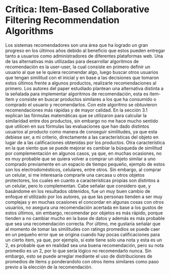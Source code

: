 # Crítica:  Item-Based Collaborative Filtering Recommendation Algorithms
Los sistemas recomendadores son una área que ha logrado un gran progreso en los últimos años debido al beneficio que estos pueden entregar tanto a usuarios como administradores de diferentes plataformas web. Una de las alternativas más utilizadas para desarrollar algoritmos de recomendación es la user-user, la cual consiste en primero definir un usuario al que se le quiera recomendar algo, luego buscar otros usuarios que tengan similitud con el inicial y en base a las decisiones que tomaron estos últimos frente a algunos productos, realizarle recomendaciones al primero. Los autores del paper estudiado plantean una alternativa distinta a la señalada para implementar algoritmos de recomendación, esta es item-item y consiste en buscar productos similares a los que ha consumido o comprado el usuario y recomendarlos. Con este algoritmo se obtuvieron recomendaciones más rápidas y de mayor calidad.
En la sección 3.1 explican las fórmulas matemáticas que se utilizaron para calcular la similaridad entre dos productos, sin embargo no me hace mucho sentido que utilicen en sus fórmulas las evaluaciones que han dado distintos usuarios al producto como manera de conseguir similitudes, ya que esta debiese ser, a mi criterio, directamente a las características del objeto en lugar de a las calificaciones obtenidas por los productos.
Otra característica en la que siento que se puede mejorar es cambiar la búsqueda de similitud por complementación en algunos casos, ya que, en muchas ocasiones, no es muy probable que se quiera volver a comprar un objeto similar a uno comprado previamente en un espacio de tiempo pequeño, ejemplo de estos son los electrodomésticos, celulares, entre otros. Sin embargo, al comprar un celular, si me interesaría comprarle una carcasa u otros objetos protectores, los cuales en cuanto a características propias son distintos a un celular, pero lo complementan.
Cabe señalar que considero que, y basándome en los resultados obtenidos, fue un muy buen cambio de enfoque el utilizado por los autores, ya que las personas tienden a ser muy complejas y en muchas ocasiones el concordar en algunas cosas con otros usuarios, no asegura una recomendación acertada en base a los gustos de estos últimos, sin embargo, recomendar por objetos es más rápido, porque tienden a no cambiar mucho en la base de datos y además es más probable que sea una recomendación correcta.
Por último, me gustaría señalar que al momento de tomar las similitudes con ratings promedios se puede caer en un pequeño error que se origina cuando hay pocas calificaciones para un cierto item, ya que, por ejemplo, si este tiene solo una nota y esta es un 2, es probable que en realidad sea una buena recomendación, pero su nota promedio es un 2, por lo que sería lógico no recomendarlo nunca. Sin embargo, esto se puede arreglar mediante el uso de distribuciones de promedios de items y ponderandolo con otros items similares como paso previo a la elección de la recomendación.